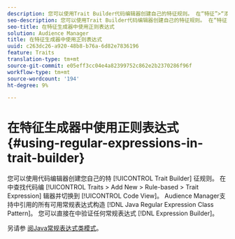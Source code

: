 ```yaml
---
description: 您可以使用Trait Builder代码编辑器创建自己的特征规则。 在“特征”>“添加新”>“基于规则”>“特征表达式”中查找代码编辑器，然后切换到“代码视图”。 Audience Manager支持Java常规表达式类模式中引用的所有可用常规表达式构造。 您可以直接在表达式生成器中验证任何常规表达式。
seo-description: 您可以使用Trait Builder代码编辑器创建自己的特征规则。 在“特征”>“添加新”>“基于规则”>“特征表达式”中查找代码编辑器，然后切换到“代码视图”。 Audience Manager支持Java常规表达式类模式中引用的所有可用常规表达式构造。 您可以直接在表达式生成器中验证任何常规表达式。
seo-title: 在特征生成器中使用正则表达式
solution: Audience Manager
title: 在特征生成器中使用正则表达式
uuid: c263dc26-a920-48b8-b76a-6d82e7836196
feature: Traits
translation-type: tm+mt
source-git-commit: e05eff3cc04e4a82399752c862e2b2370286f96f
workflow-type: tm+mt
source-wordcount: '194'
ht-degree: 9%

---
```



# 在特征生成器中使用正则表达式 {#using-regular-expressions-in-trait-builder}

您可以使用代码编辑器创建您自己的特 [!UICONTROL Trait Builder] 征规则。 在中查找代码编 [!UICONTROL Traits > Add New > Rule-based > Trait Expression] 辑器并切换到 [!UICONTROL Code View]。 Audience Manager支持中引用的所有可用常规表达式构造 [!DNL Java Regular Expression Class Pattern]。 您可以直接在中验证任何常规表达式 [!DNL Expression Builder]。

另请参 [阅Java常规表达式类模式](https://docs.oracle.com/javase/7/docs/api/java/util/regex/Pattern.html)。